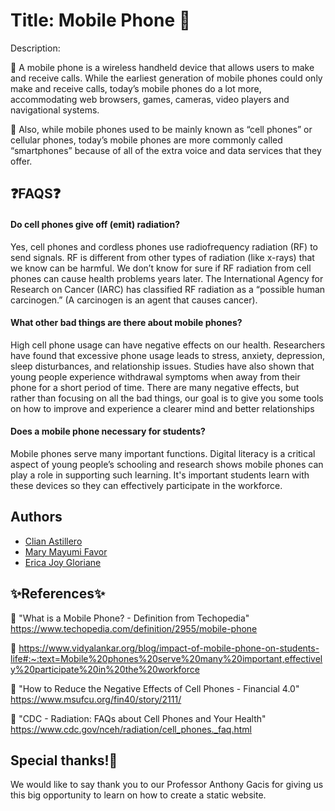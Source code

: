 
# Title:  Mobile Phone 📱

Description:

📌 A mobile phone is a wireless handheld device that allows users to make and receive calls. While the earliest generation of mobile phones could only make and receive calls, today’s mobile phones do a lot more, accommodating web browsers, games, cameras, video players and navigational systems.

📌 Also, while mobile phones used to be mainly known as “cell phones” or cellular phones, today’s mobile phones are more commonly called “smartphones” because of all of the extra voice and data services that they offer.


## ❓FAQS❓

#### Do cell phones give off (emit) radiation?

Yes, cell phones and cordless phones use radiofrequency radiation (RF) to send signals. RF is different from other types of radiation (like x-rays) that we know can be harmful. We don’t know for sure if RF radiation from cell phones can cause health problems years later. The International Agency for Research on Cancer (IARC) has classified RF radiation as a “possible human carcinogen.” (A carcinogen is an agent that causes cancer).

#### What other bad things are there about mobile phones?

High cell phone usage can have negative effects on our health. Researchers have found that excessive phone usage leads to stress, anxiety, depression, sleep disturbances, and relationship issues. Studies have also shown that young people experience withdrawal symptoms when away from their phone for a short period of time. There are many negative effects, but rather than focusing on all the bad things, our goal is to give you some tools on how to improve and experience a clearer mind and better relationships


#### Does a mobile phone necessary for students?

Mobile phones serve many important functions. Digital literacy is a critical aspect of young people’s schooling and research shows mobile phones can play a role in supporting such learning. It's important students learn with these devices so they can effectively participate in the workforce.
## Authors

- [Clian Astillero](https://github.com/Clian-Astillero)
- [Mary Mayumi Favor](https://github.com/Mayumifavs)
- [Erica Joy Gloriane](https://github.com/Gloriane-Erica)


## ✨References✨

📌 "What is a Mobile Phone? - Definition from Techopedia" https://www.techopedia.com/definition/2955/mobile-phone

📌 https://www.vidyalankar.org/blog/impact-of-mobile-phone-on-students-life#:~:text=Mobile%20phones%20serve%20many%20important,effectively%20participate%20in%20the%20workforce

📌 "How to Reduce the Negative Effects of Cell Phones - Financial 4.0" https://www.msufcu.org/fin40/story/2111/

📌 "CDC - Radiation: FAQs about Cell Phones and Your Health" https://www.cdc.gov/nceh/radiation/cell_phones._faq.html
## Special thanks!📣

We would like to say thank you to our Professor Anthony Gacis for giving us this big opportunity to learn on how to create a static website.